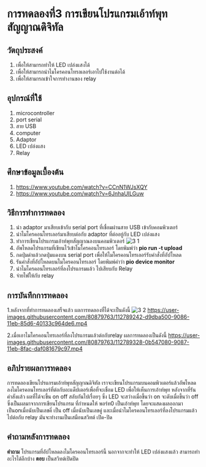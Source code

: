 # การทดลองที่3 การเขียนโปรแกรมเอ้าท์พุทสัญญาณดิจิทัล

## วัตถุประสงค์
1. เพื่อให้สามารถทำให้ LED เปล่งแสงได้
2. เพื่อให้สามารถนำไมโครคอนโทรลเลอร์เอาไปใช้งานต่อได้
3. เพื่อให้สามารถเข้าใจการทำงานของ relay

## อุปกรณ์ที่ใช้
1. microcontroller
2. port serial
3. สาย USB
4. computer
5. Adaptor
6. LED เปล่งแสง
7. Relay

## ศึกษาข้อมูลเบื้องต้น
1. https://www.youtube.com/watch?v=CCnN1WJsXQY
2. https://www.youtube.com/watch?v=6JnhaUILGuw

## วิธีการทำการทดลอง
1. นำ adaptor มาเสียบเข้ากับ serial port ที่เชื่อมผ่านสาย USB เข้ากับคอมพิวเตอร์
2. นำไมโครคอนโทรเลอร์มาเสียบต่อกับ adaptor ที่ต่ออยู่กับ LED เปล่งแสง
3. ทำการเขียนโปรแกรมเอ้าท์พุทสัญญาณลงบนคอมพิวเตอร์ ![3 1](https://user-images.githubusercontent.com/80879763/112788860-0511c480-9086-11eb-9e43-f410d58b88eb.png)
4. อัพโหลดโปรแกรมที่เขียนไว้เข้าไมโครคอนโทรเลอร์ โดยพิมพ์ว่า **pio run -t upload**
5. กดปุ่มดำแล้วกดปุ่มแดงบน serial port เพื่อให้ไมโครคอนโทรเลอร์รับคำสั่งที่อัปโหลด
6. รันคำสั่งที่อัปโหลดบนไมโครคอนโทรเลอร์ โดยพิมพ์คำว่า **pio device monitor**
7. นำไมโครคอนโทรเลอร์ที่ลงโปรแกรมแล้ว ไปเสียบกับ Relay
8. จ่ายไฟให้กับ relay

## การบันทึกการทดลอง
1.หลังจากที่ทำการทดลองเสร็จแล้ว ผลการทดลองที่ได้จะเป็นดังนี้ ![3 2](https://user-images.githubusercontent.com/80879763/112789211-c6303e80-9086-11eb-82a5-d8fd3c22bec5.png)
https://user-images.githubusercontent.com/80879763/112789242-d9dba500-9086-11eb-85d6-40133c964de6.mp4

2.เมื่อเอาไมโครคอนโทรเลอร์ที่ลงโปรแกรมแล้วต่อกับrelay ผลการทดลองเป็นดังนี้ 
https://user-images.githubusercontent.com/80879763/112789328-0b547080-9087-11eb-8fac-daf081679c97.mp4

## อภิปรายผลการทดลอง
การทดลองเขียนโปรแกรมเอ้าท์พุทสัญญาณดิจิทัล เราจะเขียนโปรแกรมบนคอมพิวเตอร์แล้วอัพโหลดลงไมโครคอนโทรเลอร์ที่ต่อกับอะแด็ปเตอร์เพื่อที่จะเชื่อม LED เพื่อให้เห็นการเอ้าท์พุท หลังจากที่รันคำสังแล้ว ผลที่ได้จะขึ้น on off สลับกันไปเรื่อยๆ ซึ่ง LED จะสว่างเมื่อขึ้นว่า on จะดับเมื่อขึ้นว่า off ซึ่งเป็นผลมาจากการเขียนโปรแกรม ที่กำหนดให้ พอร์ท0 เป็นเอ้าท์พุท โดยจะแสดงผลออกมาเป็นonเมื่อนับเป็นเลขคี่ เป็น off เมื่อนับเป็นเลขคู่
และเมื่อนำไมโครคอนโทรเลอร์ที่ลงโปรแกรมแล้ว ไปต่อกับ relay มันจะทำงานเป็นเสมือนสวิทต์ เปิด-ปิด

## คำถามหลังการทดลอง
**คำถาม** โปรแกรมที่อัปโหลดลงไมโครคอนโทรเลอร์นี้ นอกจากจะทำให้ LED เปล่งแสงแล้ว สามารถทำอะไรได้อีกบ้าง
**ตอบ** เป็นสวิทต์เปิดปิด
